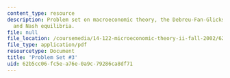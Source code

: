 ```yaml
---
content_type: resource
description: Problem set on macroeconomic theory, the Debreu-Fan-Glicksburg Theorem,
  and Nash equilibria.
file: null
file_location: /coursemedia/14-122-microeconomic-theory-ii-fall-2002/62b5cc06fc5ea76e0a9c79286ca8df71_ps3q.pdf
file_type: application/pdf
resourcetype: Document
title: 'Problem Set #3'
uid: 62b5cc06-fc5e-a76e-0a9c-79286ca8df71
---
```

